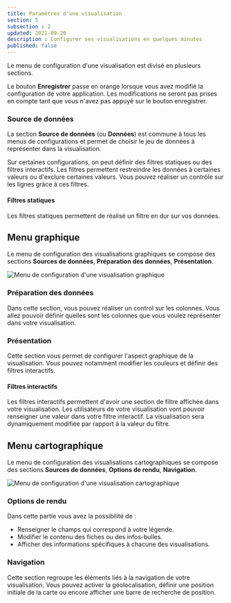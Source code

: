 ```yaml
---
title: Paramètres d'une visualisation
section: 5
subsection : 2
updated: 2021-09-20
description : Configurer ses visualisations en quelques minutes
published: false
---
```


Le menu de configuration d'une visualisation est divisé en plusieurs sections.  

Le bouton **Enregistrer** passe en orange lorsque vous avez modifié la configuration de votre application. Les modifications ne seront pas prises en compte tant que vous n'avez pas appuyé sur le bouton enregistrer.

### Source de données
La section **Source de données** (ou **Données**) est commune à tous les menus de configurations et permet de choisir le jeu de données à représenter dans la visualisation.

Sur certaines configurations, on peut définir des filtres statiques ou des filtres interactifs. Les filtres permettent restreindre les données à certaines valeurs ou d'exclure certaines valeurs. Vous pouvez réaliser un contrôle sur les lignes grâce à ces filtres.

#### Filtres statiques
Les filtres statiques permettent de réalisé un filtre en dur sur vos données.

## Menu graphique
Le menu de configuration des visualisations graphiques se compose des sections **Sources de données**, **Préparation des données**, **Présentation**.

![Menu de configuration d'une visualisation graphique](./images/user-guide/Menu-graph.jpg)

### Préparation des données

Dans cette section, vous pouvez réaliser un control sur les colonnes. Vous allez pouvoir définir quelles sont les colonnes que vous voulez représenter dans votre visualisation.

### Présentation
Cette section vous permet de configurer l'aspect graphique de la visualisation. Vous pouvez notamment modifier les couleurs et définir des filtres interactifs.

#### Filtres interactifs
Les filtres interactifs permettent d'avoir une section de filtre affichée dans votre visualisation. Les utilisateurs de votre visualisation vont pouvoir renseigner une valeur dans votre filtre interactif. La visualisation sera dynamiquement modifiée par rapport à la valeur du filtre.

## Menu cartographique
Le menu de configuration des visualisations cartographiques se compose des sections **Sources de données**, **Options de rendu**, **Navigation**.

![Menu de configuration d'une visualisation cartographique](./images/user-guide/Menu-carto.jpg)

### Options de rendu
Dans cette partie vous avez la possibilité de :
* Renseigner le champs qui correspond à votre légende.
* Modifier le contenu des fiches ou des infos-bulles.
* Afficher des informations spécifiques à chacune des visualisations.

### Navigation
Cette section regroupe les éléments liés à la navigation de votre visualisation. Vous pouvez activer la géolocalisation, définir une position initiale de la carte ou encore afficher une barre de recherche de position.
